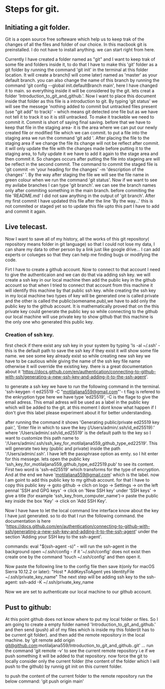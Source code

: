 # Steps for git.
## Initiating a git folder.
Git is a open source free softeware which help us to keep trak of the changes of all the files and folder of our choice. In this macbook git is preinstalled. I do not have to install anything. we can start right from here.

Currently I have created a folder named as "git" and I want to keep trak of some file and folders inside it, to do that I have to make this 'git' folder as a git folder by running the command 'git init' in the terminal at this folder location. It will create a branch(I will come later) named as 'master' as your default branch. you can also change the name of this branch by running the command 'git config --global init.defaultBranch main', here I have changed it to main. so everything inside it will be considered by the git. lets creat a folder 'Introduction_to_git_and_github.'. Now I want to place this document inside that folder as this file is a introduction to git. By typing 'git status' we will see the messege 'nothing added to commit but untracked files present (use "git add" to track)' - which means git detected one file but as we have not tell it to track it so it is still untracked. To make it trackeble we need to commit it. Commit is short of saying final saving. before that we have to keep that file in the staging area- it is the area where we can put our newly created file or modified file which we can commit. to put a file into the staging area we run the command 'git add <filename>'. After placing the file to the staging area if we change the file its change will not be reflect after commit. it will only update the file with the changes made before putting it to the staging area, to fully update it we have to add it again to the stage area and then commit it. So changes occurs after putting the file into stageing are will be reflect in the second commit. The command to commit the staged file is 'git commit -m 'your heading for the changes' -m 'description of the changes' '. By the way after staging the file we will see the file name in green colour when we run the command 'git status'. Now if we want to see my avilabe branches I can type 'git branch'. we can see the branch names only after commiting something in the main branch. before commiting the file 'README.md' I did not saw anything in the output of 'git branch'. After my first commit I have updated this file after the line 'By the way...' this is not commited or staged yet so to update this file upto this part I have to add and commit it again.

## Live telecast.
Now I want to save all of my history, all the works of this git repository( repository means folder in git language) so that I could not lose my data, I can share my data to other person by a link just like google drive... I can add experts or colueges so that they can help me finding bugs or modifying the code.

Firt I have to create a github account. Now to connect to that account I need to give the authenticaion and we can do that via adding ssh key. we will create a ssh key in our local machine then add the public key in the github account so that when I tried to connect that account from this machine it will identify this machine by that public ssh key. while creating the ssh key in my local machine two types of key will be generated one is called private and the other is called the public(somename.pub),we have to add only the public key to the github account. It is mathematically proved that on the this private key could generate the public key so while connecting to the github our local machine will use private key to show github that this machine is the only one who generated this public key.

### Creation of ssh key.
first check if there exist any ssh key in your system by typing
'ls -al ~/.ssh' - this is the default path to save the ssh key if they exist it will show some file name.
we see some key already exist so while creating new ssh key we have to be cautious while giving the name of the ssh key file name otherwise it will override the existing key. there is a great documentation about it 'https://docs.github.com/en/authentication/connecting-to-github-with-ssh/generating-a-new-ssh-key-and-adding-it-to-the-ssh-agent'.

to generate a ssh key we have to run the following command in the terminal.
'ssh-keygen -t ed25519 -C "motilaljana559@gmail.com"'- t flag is refered to the enkryption type here we have type 'ed25519', -C is the flage to give the email adress. This email adress will be used as a label in the public key which will be added to the git. at this moment I dont know what happen if I don't give this label please experiment about it for better understanding.

after running the command it shows 'Generating public/private ed25519 key pair.', 'Enter file in which to save the key (/Users/admin/.ssh/id_ed25519):' where '/Users/admin/.ssh/id_ed25519' is the default path to the key so I want to customize this path name to '/Users/admin/.ssh/ssh_key_for_motilaljana559_github_type_ed22519'. This will generate two key (public and private) inside the path '/Users/admin/.ssh'. I have left the passphrase option as emty. so I hit enter for this messege. lets open the public key 'ssh_key_for_motilaljana559_github_type_ed22519.pub' to see its content. First two word is 'ssh-ed25519' which transforms for the type of encryption. And at the end we have 'motilaljana559@gmail.com' which is the label. now I am goint to add this public key to my github account. for that I have to copy this public key -> goto github -> clich on logo -> Settings -> on the left pennal 'SSH and GPG keys' -> click on 'New SSH key' under 'SSH keys' -> give a title (for example 'ssh_key_from_computer_name')-> paste the public key inside the box 'Key' -> click on 'Add SSH Key'.

Now I have have to let the local command line interface know about the key I have just generated. so to do that I run the following command. the documentation is here 'https://docs.github.com/en/authentication/connecting-to-github-with-ssh/generating-a-new-ssh-key-and-adding-it-to-the-ssh-agent' under the section 'Adding your SSH key to the ssh-agent'.

commands:
eval "$(ssh-agent -s)" - will run the ssh-agent in the background
open ~/.ssh/config - if it '~/.ssh/config' does not exist then create one by the command 'touch ~/.ssh/config' and then open it.

Now paste the following line to the config file then save it(only for macOS Sierra 10.12.2 or later):
    "Host *
        AddKeysToAgent yes
        IdentityFile ~/.ssh/private_key_name"
The next step will be adding ssh key to the ssh-agent:
    ssh-add -K ~/.ssh/private_key_name

Now we are set to authenticate our local machine to our github account.

## Pust to github:
At this point github does not know where to put my local folder or files. So I am going to create a empty folder named 'Introduction_to_git_and_github.' and then send (push) all of my files which is inside my this folder(it has to be current git folder).
and then add the remote repository in the local machine. by 'git remote add origin git@github.com:motilaljana559/Introduction_to_git_and_github..git'
... run the command 'git remote -v' to see the current remote repository i.e if we push something it will be added to that repository.
now force the git to locally consider only the current folder (the content of the folder which I will push to the github) by
runnig git init on this current folder.

to push the content of the current folder to the remote repository run the below command:
'git push origin main'



